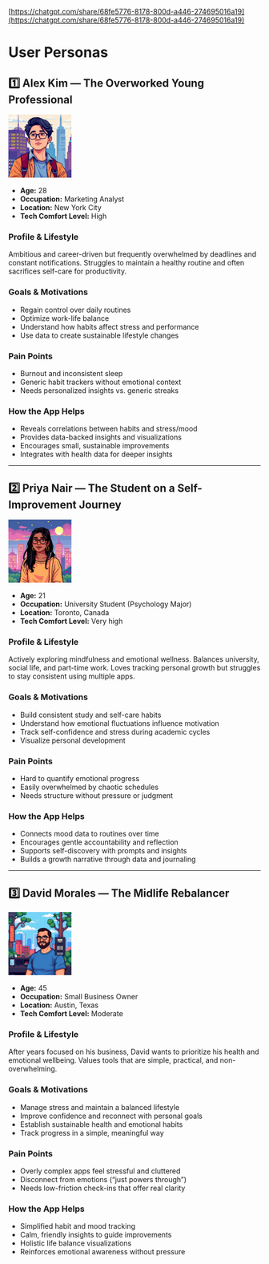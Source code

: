 [https://chatgpt.com/share/68fe5776-8178-800d-a446-274695016a19](https://chatgpt.com/share/68fe5776-8178-800d-a446-274695016a19)

# User Personas

## 1️⃣ Alex Kim — The Overworked Young Professional

<img src="photos/alex_kim.jpeg" alt="Alex Kim" width="25%" height="25%">

- **Age:** 28  
- **Occupation:** Marketing Analyst  
- **Location:** New York City  
- **Tech Comfort Level:** High

### Profile & Lifestyle

Ambitious and career-driven but frequently overwhelmed by deadlines and constant notifications. Struggles to maintain a healthy routine and often sacrifices self-care for productivity.

### Goals & Motivations

- Regain control over daily routines
- Optimize work-life balance
- Understand how habits affect stress and performance
- Use data to create sustainable lifestyle changes

### Pain Points

- Burnout and inconsistent sleep
- Generic habit trackers without emotional context
- Needs personalized insights vs. generic streaks

### How the App Helps

- Reveals correlations between habits and stress/mood
- Provides data-backed insights and visualizations
- Encourages small, sustainable improvements
- Integrates with health data for deeper insights

---

## 2️⃣ Priya Nair — The Student on a Self-Improvement Journey


<img src="photos/priya_nair.jpeg" alt="Priya Nair" width="25%" height="25%">

- **Age:** 21  
- **Occupation:** University Student (Psychology Major)  
- **Location:** Toronto, Canada  
- **Tech Comfort Level:** Very high

### Profile & Lifestyle

Actively exploring mindfulness and emotional wellness. Balances university, social life, and part-time work. Loves tracking personal growth but struggles to stay consistent using multiple apps.

### Goals & Motivations

- Build consistent study and self-care habits
- Understand how emotional fluctuations influence motivation
- Track self-confidence and stress during academic cycles
- Visualize personal development

### Pain Points

- Hard to quantify emotional progress
- Easily overwhelmed by chaotic schedules
- Needs structure without pressure or judgment

### How the App Helps

- Connects mood data to routines over time
- Encourages gentle accountability and reflection
- Supports self-discovery with prompts and insights
- Builds a growth narrative through data and journaling

---

## 3️⃣ David Morales — The Midlife Rebalancer


<img src="photos/david_morales.jpeg" alt="David Morales" width="25%" height="25%">

- **Age:** 45  
- **Occupation:** Small Business Owner  
- **Location:** Austin, Texas  
- **Tech Comfort Level:** Moderate

### Profile & Lifestyle

After years focused on his business, David wants to prioritize his health and emotional wellbeing. Values tools that are simple, practical, and non-overwhelming.

### Goals & Motivations

- Manage stress and maintain a balanced lifestyle
- Improve confidence and reconnect with personal goals
- Establish sustainable health and emotional habits
- Track progress in a simple, meaningful way

### Pain Points

- Overly complex apps feel stressful and cluttered
- Disconnect from emotions (“just powers through”)
- Needs low-friction check-ins that offer real clarity

### How the App Helps

- Simplified habit and mood tracking
- Calm, friendly insights to guide improvements
- Holistic life balance visualizations
- Reinforces emotional awareness without pressure
